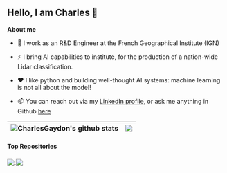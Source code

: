 ## Hello, I am Charles 👋

**About me**

- 💼 I work as an R&D Engineer at the French Geographical Institute (IGN)

- ⚡ I bring AI capabilities to institute, for the production of a nation-wide Lidar classification.

- ❤️ I like python and building well-thought AI systems: machine learning is not all about the model!

- 📫 You can reach out via my [LinkedIn profile](https://www.linkedin.com/in/charlesgaydon/), or ask me anything in Github [here](https://github.com/CharlesGaydon/CharlesGaydon/issues)


| <a><img align="center" src="https://github-readme-stats.vercel.app/api?username=CharlesGaydon&show_icons=true&include_all_commits=true&theme=buefy&hide_border=true" alt="CharlesGaydon's github stats" /></a> | <a href="https://github.com/CharlesGaydon/github-readme-stats"><img align="center" src="https://github-readme-stats.vercel.app/api/top-langs/?username=CharlesGaydon&layout=compact&theme=buefy&hide_border=true" /></a> |
| ------------- | ------------- |

#### Top Repositories


<a href="https://github.com/IGNF/myria3d">
  <img align="center" src="https://github-readme-stats.vercel.app/api/pin/?username=IGNF&repo=myria3d&theme=buefy" />
</a>
<a href="https://github.com/IGNF/lidar-prod">
  <img align="center" src="https://github-readme-stats.vercel.app/api/pin/?username=IGNF&repo=lidar-prod&theme=buefy" />
</a>


<!--
**CharlesGaydon/CharlesGaydon** is a ✨ _special_ ✨ repository because its `README.md` (this file) appears on your GitHub profile.

Here are some ideas to get you started:
- 🔭 I’m currently working on ...
- 🌱 I’m currently learning ...
- 👯 I’m looking to collaborate on ...
- 💬 Ask me about ...
- 📫 How to reach me: ...
- ⚡ Fun fact: ...
-->
